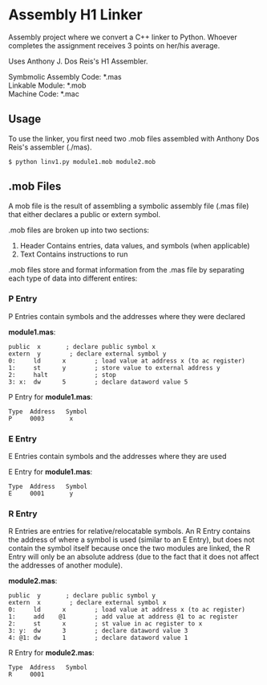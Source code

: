 # Assembly H1 Linker
Assembly project where we convert a C++ linker to Python.  Whoever completes the assignment receives 3 points on her/his average.

Uses Anthony J. Dos Reis's H1 Assembler.

Symbmolic Assembly Code: *.mas <br/>
Linkable Module: *.mob <br />
Machine Code: *.mac <br />

## Usage
To use the linker, you first need two .mob files assembled with Anthony Dos Reis's assembler (./mas).

```
$ python linv1.py module1.mob module2.mob
```

## .mob Files

A mob file is the result of assembling a symbolic assembly file (.mas file) that either declares a public or extern symbol.  

.mob files are broken up into two sections: 

1. Header
  Contains entries, data values, and symbols (when applicable)
2. Text
  Contains instructions to run

.mob files store and format information from the .mas file by separating each type of data into different entires:

### P Entry
P Entries contain symbols and the addresses where they were declared

**module1.mas**:
```
public  x  	    ; declare public symbol x               
extern  y        ; declare external symbol y             
0:     ld      x        ; load value at address x (to ac register)
1:     st      y        ; store value to external address y 
2:     halt             ; stop
3: x:  dw      5        ; declare dataword value 5
```
P Entry for **module1.mas**:
```
Type  Address   Symbol 
P     0003       x
```

### E Entry
E Entries contain symbols and the addresses where they are used

E Entry for **module1.mas**:
```
Type  Address   Symbol 
E     0001       y
```

### R Entry
R Entries are entries for relative/relocatable symbols.  An R Entry contains the address of where a symbol is used (similar to an E Entry), but does not contain the symbol itself because once the two modules are linked, the R Entry will only be an absolute address (due to the fact that it does not affect the addresses of another module).

**module2.mas**:
```
public  y  	    ; declare public symbol y               
extern  x        ; declare external symbol x             
0:     ld      x        ; load value at address x (to ac register)
1:     add    @1        ; add value at address @1 to ac register
2:     st      x        ; st value in ac register to x
3: y:  dw      3        ; declare dataword value 3
4: @1: dw      1        ; declare dataword value 1
```
R Entry for **module2.mas**:
```
Type  Address   Symbol 
R     0001       
```



